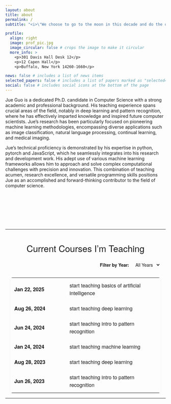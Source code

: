 ```yaml
---
layout: about
title: about
permalink: /
subtitle: "<i>\"We choose to go to the moon in this decade and do the other things, not because they are easy, but because they are hard.\"</i> – John F. Kennedy"

profile:
  align: right
  image: prof_pic.jpg
  image_circular: false # crops the image to make it circular
  more_info: >
    <p>301 Davis Hall Desk 12</p>
    <p>12 Capen Hall</p>
    <p>Buffalo, New York 14260-1660</p>

news: false # includes a list of news items
selected_papers: false # includes a list of papers marked as "selected={true}"
social: false # includes social icons at the bottom of the page
---
```


Jue Guo is a dedicated Ph.D. candidate in Computer Science with a strong academic and professional background. His teaching experience spans crucial areas of the field, notably in deep learning and pattern recognition, where he has effectively imparted knowledge and inspired future computer scientists. Jue’s research has been particularly focused on pioneering machine learning methodologies, encompassing diverse applications such as image classification, natural language processing, continual learning, and medical imaging.

Jue’s technical proficiency is demonstrated by his expertise in python, pytorch and JavaScript, which he seamlessly integrates into his research and development work. His adept use of various machine learning frameworks allows him to approach and solve complex computational challenges with precision and innovation. This combination of teaching acumen, research excellence, and versatile programming skills positions Jue as an accomplished and forward-thinking contributor to the field of computer science.

<!-- teaching -->
<hr style="margin: 8rem 0 1.5rem 0; border: none; border-top: 1px solid var(--global-divider-color);" />

<div class="courses-container" style="max-width: 700px; margin: 0 auto; padding: 0 1rem;">
  <h2 style="
    font-size: 1.75rem;
    font-weight: 500;
    margin-bottom: 1rem;
    font-family: 'Helvetica Neue', Helvetica, Arial, sans-serif;
    color: var(--global-text-color);
    text-align: center;">
    Current Courses I’m Teaching
  </h2>
  <div class="year-filter" style="
    display: flex;
    align-items: center;
    justify-content: flex-end;
    gap: 0.5rem;
    margin-bottom: 1.5rem;
  ">
    <label for="year-select" style="
      font-family:'Helvetica Neue',Helvetica,Arial,sans-serif;
      font-size:0.875rem;
      color:var(--global-text-color);
      font-weight:600;
      margin:0;
    ">
      Filter by Year:
    </label>
    <select id="year-select" style="
      font-family:'Helvetica Neue',Helvetica,Arial,sans-serif;
      font-size:0.875rem;
      padding:0.3rem 0.5rem;
      border:1px solid var(--global-divider-color);
      border-radius:4px;
      background: var(--global-bg-color);
      color: var(--global-text-color);
      cursor: pointer;
      outline: none;
      transition: border-color 0.3s;
    ">
      <option value="all">All Years</option>
      <option value="2025">2025</option>
      <option value="2024">2024</option>
      <option value="2023">2023</option>
    </select>
  </div>
  <table class="courses-table" style="
    width:100%; 
    border-collapse:collapse; 
    font-family:'Helvetica Neue',Helvetica,Arial,sans-serif;
    color:var(--global-text-color); 
    font-size:1rem; 
    line-height:1.5;
    background: var(--global-bg-color);
    border: 1px solid var(--global-divider-color);
    border-radius: 6px;
    overflow: hidden; 
    box-shadow: 0 2px 6px rgba(0,0,0,0.05);
  ">
    <tbody>
      <tr data-year="2025">
        <td style="font-weight:600; padding:0.75rem;">Jan 22, 2025</td>
        <td style="padding:0.75rem;">
          <a href="{{ '/teaching/aibasic' | relative_url }}" style="color:var(--global-theme-color); text-decoration:none;">
            start teaching basics of artificial intelligence
          </a>
        </td>
      </tr>
      <!-- 2024 Courses -->
      <tr data-year="2024">
        <td style="font-weight:600; padding:0.75rem; width:150px;">Aug 26, 2024</td>
        <td style="padding:0.75rem;">
          <a href="{{ '/teaching/deeplearnig' | relative_url }}" style="color:var(--global-theme-color); text-decoration:none;">start teaching deep learning</a>
        </td>
      </tr>
      <tr data-year="2024">
        <td style="font-weight:600; padding:0.75rem;">Jun 24, 2024</td>
        <td style="padding:0.75rem;">
          <a href="{{ '/teaching/pattern' | relative_url }}" style="color:var(--global-theme-color); text-decoration:none;">start teaching intro to pattern recognition</a>
        </td>
      </tr>
      <tr data-year="2024">
        <td style="font-weight:600; padding:0.75rem;">Jan 24, 2024</td>
        <td style="padding:0.75rem;">
          <a href="{{ '/teaching/machinelearning' | relative_url }}" style="color:var(--global-theme-color); text-decoration:none;">start teaching machine learning</a>
        </td>
      </tr>
      <!-- 2023 Courses -->
      <tr data-year="2023">
        <td style="font-weight:600; padding:0.75rem;">Aug 28, 2023</td>
        <td style="padding:0.75rem;">
          <a href="{{ '/teaching/deeplearnig' | relative_url }}" style="color:var(--global-theme-color); text-decoration:none;">start teaching deep learning</a>
        </td>
      </tr>
      <tr data-year="2023">
        <td style="font-weight:600; padding:0.75rem;">Jun 26, 2023</td>
        <td style="padding:0.75rem;">
          <a href="{{ '/teaching/pattern' | relative_url }}" style="color:var(--global-theme-color); text-decoration:none;">start teaching intro to pattern recognition</a>
        </td>
      </tr>
    </tbody>
  </table>
</div>

<style>
  .courses-table tbody tr {
    transition: background-color 0.3s, color 0.3s;
  }

  .courses-table tbody tr:hover td {
    background-color: #f7f7f7;
    color: var(--global-text-color);
  }

  .courses-table tbody tr a:hover {
    text-decoration: underline;
  }

  #year-select:hover,
  #year-select:focus {
    border-color: var(--global-theme-color);
  }
</style>

<script>
  const yearSelect = document.getElementById('year-select');
  const rows = document.querySelectorAll('.courses-table tbody tr');

  yearSelect.addEventListener('change', function() {
    const selectedYear = this.value;
    rows.forEach(row => {
      const rowYear = row.getAttribute('data-year');
      if (selectedYear === 'all' || rowYear === selectedYear) {
        row.style.display = '';
      } else {
        row.style.display = 'none';
      }
    });
  });
</script>

--- 







